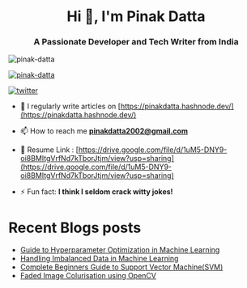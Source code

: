 <h1 align="center">Hi 👋, I'm Pinak Datta</h1>
<h3 align="center">A Passionate Developer and Tech Writer from India</h3>

<p align="left"> <img src="https://komarev.com/ghpvc/?username=pinak-datta&label=Profile%20views&color=0e75b6&style=flat" alt="pinak-datta" /> </p>

<p align="left"> <a href="https://github.com/ryo-ma/github-profile-trophy"><img src="https://github-profile-trophy.vercel.app/?username=pinak-datta" alt="pinak-datta" /></a> </p>

<p align="left">    <a href="https://twitter.com/pinakdatta2002"><img alt="twitter" src="https://img.shields.io/badge/twitter-00ACEE?style=for-the-badge&logo=twitter&logoColor=white"></a>
 </p>

- 📝 I regularly write articles on [https://pinakdatta.hashnode.dev/](https://pinakdatta.hashnode.dev/)

- 📫 How to reach me **pinakdatta2002@gmail.com**

- 📄 Resume Link : [https://drive.google.com/file/d/1uM5-DNY9-oi8BMItgVrfNd7kTborJtjm/view?usp=sharing](https://drive.google.com/file/d/1uM5-DNY9-oi8BMItgVrfNd7kTborJtjm/view?usp=sharing)

- ⚡ Fun fact: **I think I seldom crack witty jokes!**

# Recent Blogs posts
<!-- HASHNODE_BLOG:START -->
- [Guide to Hyperparameter Optimization in Machine Learning](https://pinakdatta.hashnode.dev/maximizing-model-performance-an-in-depth-guide-to-hyperparameter-optimization-in-machine-learning)
- [Handling Imbalanced Data in Machine Learning](https://pinakdatta.hashnode.dev/handling-imbalanced-data-in-machine-learning)
- [Complete Beginners Guide to Support Vector Machine(SVM)](https://pinakdatta.hashnode.dev/complete-beginners-guide-to-support-vector-machinesvm)
- [Faded Image Colurisation using OpenCV](https://pinakdatta.hashnode.dev/faded-image-colourisation-using-opencv)
